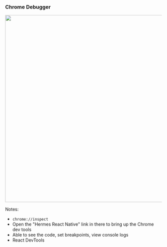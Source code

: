 ### Chrome Debugger
<img src="img/chrome-debugger.gif" height="600" />

Notes:
- `chrome://inspect`
- Open the "Hermes React Native" link in there to bring up the Chrome dev tools
- Able to see the code, set breakpoints, view console logs
- React DevTools
